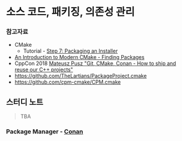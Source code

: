 # 소스 코드, 패키징, 의존성 관리

### 참고자료

* CMake
    * Tutorial - [Step 7: Packaging an Installer](https://cmake.org/cmake/help/latest/guide/tutorial/Packaging%20an%20Installer.html)
* [An Introduction to Modern CMake - Finding Packages](https://cliutils.gitlab.io/modern-cmake/chapters/packages.html)
* CppCon 2018 [Mateusz Pusz "Git, CMake, Conan - How to ship and reuse our C++ projects"](https://www.youtube.com/watch?v=S4QSKLXdTtA)
* https://github.com/TheLartians/PackageProject.cmake
* https://github.com/cpm-cmake/CPM.cmake

## 스터디 노트

> TBA

### Package Manager - [Conan](https://docs.conan.io/en/latest/introduction.html)
